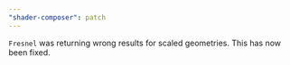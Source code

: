 ```yaml
---
"shader-composer": patch
---
```


`Fresnel` was returning wrong results for scaled geometries. This has now been fixed.
